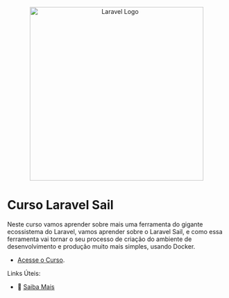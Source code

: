 <p align="center"><a href="https://laravel.com" target="_blank"><img src="https://raw.githubusercontent.com/laravel/art/master/logo-lockup/5%20SVG/2%20CMYK/1%20Full%20Color/laravel-logolockup-cmyk-red.svg" width="400" alt="Laravel Logo"></a></p>

# Curso Laravel Sail

Neste curso vamos aprender sobre mais uma ferramenta do gigante ecossistema do Laravel, vamos aprender sobre o Laravel Sail, e como essa ferramenta vai tornar o seu processo de criação do ambiente de desenvolvimento e produção muito mais simples, usando Docker.

- [Acesse o Curso](https://academy.especializati.com.br/curso/laravel-sail).


Links Úteis:

- :tada: [Saiba Mais](https://linktr.ee/especializati)
